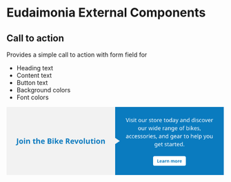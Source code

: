 # Eudaimonia External Components

## Call to action
Provides a simple call to action with form field for
- Heading text
- Content text
- Button text
- Background colors
- Font colors

![Screenshot](custom_components/cta_component/preview.png)
